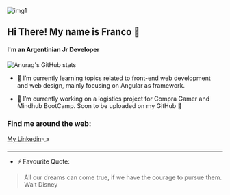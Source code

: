 ![img1](https://i.ibb.co/3FKkrkf/banner.png)

## Hi There! My name is Franco 👋
#### I'm an Argentinian Jr Developer
![Anurag's GitHub stats](https://github-readme-stats.vercel.app/api?username=filburt88&show_icons=true&theme=radical)

- 🌱 I’m currently learning topics related to front-end web development and web design, mainly focusing on Angular as framework.

- 🔭 I’m currently working on a logistics project for Compra Gamer and Mindhub BootCamp. Soon to be uploaded on my GitHub :muscle: 

### Find me around the web: 
[My Linkedin](https://www.linkedin.com/in/franco-osores/):point_left:



---
  
- ⚡ Favourite Quote:
> All our dreams can come true, if we have the courage to pursue them.  
> Walt Disney
